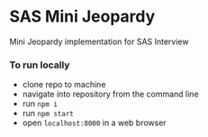 # SAS Mini Jeopardy

Mini Jeopardy implementation for SAS Interview

### To run locally

- clone repo to machine 
- navigate into repository from the command line 
- run `npm i`
- run `npm start`
- open `localhost:8000` in a web browser